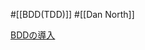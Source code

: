 #[[BDD(TDD)]] #[[Dan North]]

[BDDの導入](https://digitalsoul.hatenadiary.org/entry/20090819/1250686015)